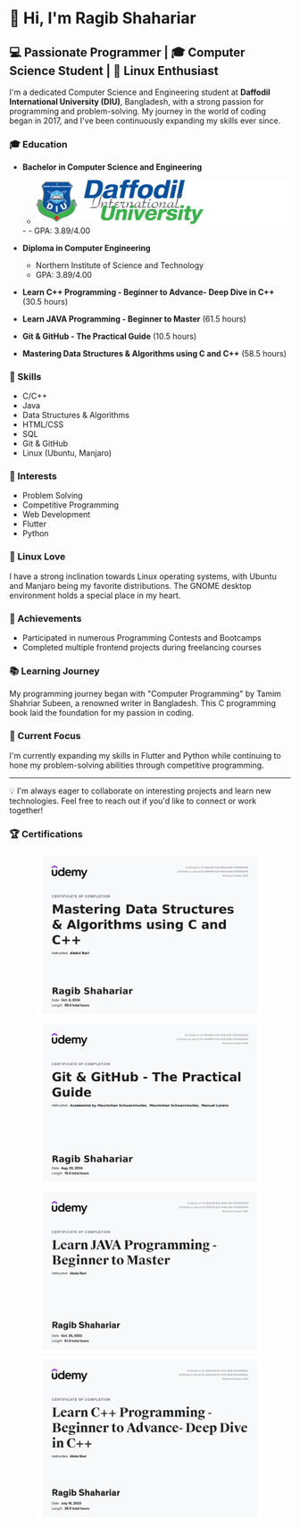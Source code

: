 # 👋 Hi, I'm Ragib Shahariar

## 💻 Passionate Programmer | 🎓 Computer Science Student | 🐧 Linux Enthusiast

I'm a dedicated Computer Science and Engineering student at <b>Daffodil International University (DIU)</b>, Bangladesh, with a strong passion for programming and problem-solving. My journey in the world of coding began in 2017, and I've been continuously expanding my skills ever since.

### 🎓 Education
- **Bachelor in Computer Science and Engineering**
  - <div style="background-color: white;">  
    <a href="./diulogoside.png">
    <img src="./diulogoside.png" width="300" />
    </a>
  </div>
  - 
  - GPA: 3.89/4.00
- **Diploma in Computer Engineering**
  - Northern Institute of Science and Technology
  - GPA: 3.89/4.00


- **Learn C++ Programming - Beginner to Advance- Deep Dive in C++** (30.5 hours)
- **Learn JAVA Programming - Beginner to Master** (61.5 hours)
- **Git & GitHub - The Practical Guide** (10.5 hours)
- **Mastering Data Structures & Algorithms using C and C++** (58.5 hours)

### 💼 Skills
- C/C++
- Java
- Data Structures & Algorithms
- HTML/CSS
- SQL
- Git & GitHub
- Linux (Ubuntu, Manjaro)

### 🚀 Interests
- Problem Solving
- Competitive Programming
- Web Development
- Flutter
- Python

### 🐧 Linux Love
I have a strong inclination towards Linux operating systems, with Ubuntu and Manjaro being my favorite distributions. The GNOME desktop environment holds a special place in my heart.

### 🌟 Achievements
- Participated in numerous Programming Contests and Bootcamps
- Completed multiple frontend projects during freelancing courses

### 📚 Learning Journey
My programming journey began with "Computer Programming" by Tamim Shahriar Subeen, a renowned writer in Bangladesh. This C programming book laid the foundation for my passion in coding.

### 🔭 Current Focus
I'm currently expanding my skills in Flutter and Python while continuing to hone my problem-solving abilities through competitive programming.

---

💡 I'm always eager to collaborate on interesting projects and learn new technologies. Feel free to reach out if you'd like to connect or work together!

### 🏆 Certifications
<p align="center">
  <a href="./1728488332794.jpg">
    <img src="./1728488332794.jpg" width="400" />
  </a>
  <a href="./1724330160286.jpg">
    <img src="./1724330160286.jpg" width="400" />
  </a>
  <a href="./1710096621713.jpg">
    <img src="./1710096621713.jpg" width="400" />
  </a>
  <a href="./1705646263761.jpg">
    <img src="./1705646263761.jpg" width="400" />
  </a>
  <!-- Add more certificates as needed -->
</p>
